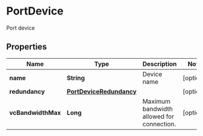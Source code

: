 

# PortDevice

Port device

## Properties

| Name | Type | Description | Notes |
|------------ | ------------- | ------------- | -------------|
|**name** | **String** | Device name |  [optional] |
|**redundancy** | [**PortDeviceRedundancy**](PortDeviceRedundancy.md) |  |  [optional] |
|**vcBandwidthMax** | **Long** | Maximum bandwidth allowed for connection. |  [optional] |



